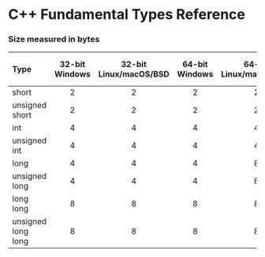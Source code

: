 # C++ Fundamental Types Reference
### Size measured in bytes

| Type               | 32-bit Windows | 32-bit Linux/macOS/BSD | 64-bit Windows | 64-bit Linux/macOS/BSD | Printf Format Specifier |
| :----------------- | :------------: | :--------------------: | :------------: | :--------------------: | ----------------------: |
| short              |       2        |           2            |       2        |           2            |                     %hd |
| unsigned short     |       2        |           2            |       2        |           2            |                     %hu |
| int                |       4        |           4            |       4        |           4            |                      %d |
| unsigned int       |       4        |           4            |       4        |           4            |                      %u |
| long               |       4        |           4            |       4        |           8            |                     %ld |
| unsigned long      |       4        |           4            |       4        |           8            |                     %lu |
| long long          |       8        |           8            |       8        |           8            |                    %lld |
| unsigned long long |       8        |           8            |       8        |           8            |                    %llu |

